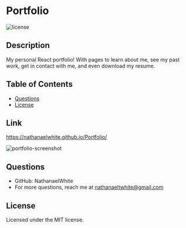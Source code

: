 # Portfolio

![license](https://img.shields.io/badge/license-MIT-green)

## Description

My personal React portfolio! With pages to learn about me, see my past work, get in contact with me, and even download my resume.

## Table of Contents

- [Questions](#questions)
- [License](#license)

## Link

https://nathanaelwhite.github.io/Portfolio/

![portfolio-screenshot](https://user-images.githubusercontent.com/77940998/128659702-389e90de-4a92-4e2d-a5a9-39099c146bc6.png)


## Questions

- GitHub: NathanaelWhite
- For more questions, reach me at nathanaeltwhite@gmail.com

## License

Licensed under the MIT license.
